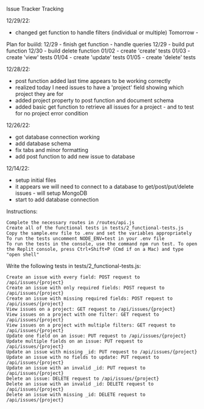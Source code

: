 Issue Tracker
Tracking

12/29/22:
- changed get function to handle filters (individual or multiple) 
Tomorrow - 

Plan for buiild:
12/29 - finish get function - handle queries
12/29 - build put function
12/30 - build delete function
01/02 - create 'create' tests
01/03 - create 'view' tests
01/04 - create 'update' tests
01/05 - create 'delete' tests

12/28/22:
- post function added last time appears to be working correctly
- realized today I need issues to have a 'project' field showing which project they are for
- added project property to post function and document schema
- added basic get function to retrieve all issues for a project - and to test for no project error condition

12/26/22:
- got database connection working
- add database schema
- fix tabs and minor formatting
- add post function to add new issue to database

12/14/22:
- setup initial files
- it appears we will need to connect to a database to get/post/put/delete issues - will setup MongoDB
- start to add database connection

Instructions:

    Complete the necessary routes in /routes/api.js
    Create all of the functional tests in tests/2_functional-tests.js
    Copy the sample.env file to .env and set the variables appropriately
    To run the tests uncomment NODE_ENV=test in your .env file
    To run the tests in the console, use the command npm run test. To open the Replit console, press Ctrl+Shift+P (Cmd if on a Mac) and type "open shell"

Write the following tests in tests/2_functional-tests.js:

    Create an issue with every field: POST request to /api/issues/{project}
    Create an issue with only required fields: POST request to /api/issues/{project}
    Create an issue with missing required fields: POST request to /api/issues/{project}
    View issues on a project: GET request to /api/issues/{project}
    View issues on a project with one filter: GET request to /api/issues/{project}
    View issues on a project with multiple filters: GET request to /api/issues/{project}
    Update one field on an issue: PUT request to /api/issues/{project}
    Update multiple fields on an issue: PUT request to /api/issues/{project}
    Update an issue with missing _id: PUT request to /api/issues/{project}
    Update an issue with no fields to update: PUT request to /api/issues/{project}
    Update an issue with an invalid _id: PUT request to /api/issues/{project}
    Delete an issue: DELETE request to /api/issues/{project}
    Delete an issue with an invalid _id: DELETE request to /api/issues/{project}
    Delete an issue with missing _id: DELETE request to /api/issues/{project}


